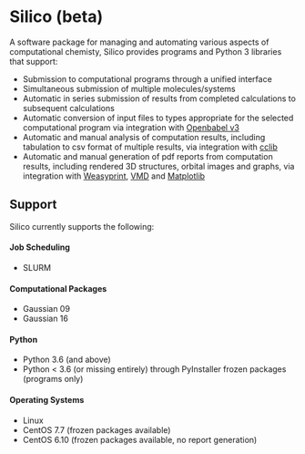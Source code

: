 # Silico (beta)

A software package for managing and automating various aspects of computational chemisty, Silico provides programs and Python 3 libraries that support:
 - Submission to computational programs through a unified interface
 - Simultaneous submission of multiple molecules/systems
 - Automatic in series submission of results from completed calculations to subsequent calculations
 - Automatic conversion of input files to types appropriate for the selected computational program via integration with [Openbabel v3](https://github.com/openbabel/openbabel)
 - Automatic and manual analysis of computation results, including tabulation to csv format of multiple results, via integration with [cclib](https://github.com/cclib/cclib/)
 - Automatic and manual generation of pdf reports from computation results, including rendered 3D structures, orbital images and graphs, via integration with [Weasyprint](https://weasyprint.org/), [VMD](https://www.ks.uiuc.edu/Research/vmd/) and [Matplotlib](https://matplotlib.org/)
 
## Support
Silico currently supports the following:

#### Job Scheduling
 - SLURM

#### Computational Packages
 - Gaussian 09
 - Gaussian 16
 
#### Python
 - Python 3.6 (and above)
 - Python < 3.6 (or missing entirely) through PyInstaller frozen packages (programs only)
 
#### Operating Systems
 - Linux
 - CentOS 7.7 (frozen packages available)
 - CentOS 6.10 (frozen packages available, no report generation)
